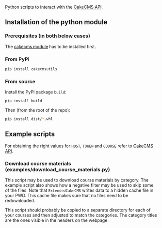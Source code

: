 Python scripts to interact with the [CakeCMS API](https://cms.cispa.saarland/system/help/api).

## Installation of the python module

### Prerequisites (in both below cases)

The [cakecms module](https://gitea.mk-bauer.de/CakeCMS/CakeCMS-Python-API) has to be installed first.

### From PyPi

```bash
pip install cakecmsutils
```

### From source

Install the PyPI package `build`:
```bash
pip install build
```

Then (from the root of the repo):
```bash
pip install dist/*.whl
```

## Example scripts

For obtaining the right values for `HOST`, `TOKEN` and `COURSE` refer to [CakeCMS API](https://cms.cispa.saarland/system/help/api).

### Download course materials (examples/download_course_materials.py)

This script may be used to download course materials by category. The example script also shows how a negative filter may be used to skip some of the files. Note that `ExtendedCakeCMS` writes data to a hidden cache file in your PWD. This cache file makes sure that no files need to be redownloaded.

This script should probably be copied to a separate directory for each of your courses and then adjusted to match the categories. The category titles are the ones visible in the headers on the webpage.
